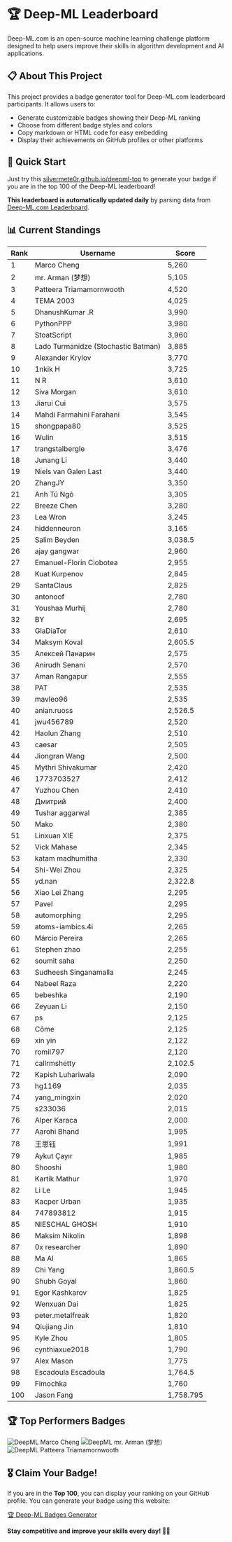 # 🏆 Deep-ML Leaderboard

Deep-ML.com is an open-source machine learning challenge platform designed to help users improve their skills in algorithm development and AI applications.  

## 📋 About This Project

This project provides a badge generator tool for Deep-ML.com leaderboard participants. It allows users to:
- Generate customizable badges showing their Deep-ML ranking
- Choose from different badge styles and colors
- Copy markdown or HTML code for easy embedding
- Display their achievements on GitHub profiles or other platforms

## 🚀 Quick Start

Just try this [silvermete0r.github.io/deepml-top](https://silvermete0r.github.io/deepml-top) to generate your badge if you are in the top 100 of the Deep-ML leaderboard!

**This leaderboard is automatically updated daily** by parsing data from [Deep-ML.com Leaderboard](https://www.deep-ml.com/leaderboard).  

## 📊 Current Standings  

<!-- LEADERBOARD_START -->
| Rank | Username | Score |
|------|---------|-------|
| 1 | Marco Cheng | 5,260 |
| 2 | mr. Arman (梦想) | 5,105 |
| 3 | Patteera Triamamornwooth | 4,520 |
| 4 | ТЕМА 2003 | 4,025 |
| 5 | DhanushKumar .R | 3,990 |
| 6 | PythonPPP | 3,980 |
| 7 | StoatScript | 3,960 |
| 8 | Lado Turmanidze (Stochastic Batman) | 3,885 |
| 9 | Alexander Krylov | 3,770 |
| 10 | 1nkik H | 3,725 |
| 11 | N R | 3,610 |
| 12 | Siva Morgan | 3,610 |
| 13 | Jiarui Cui | 3,575 |
| 14 | Mahdi Farmahini Farahani | 3,545 |
| 15 | shongpapa80 | 3,525 |
| 16 | Wulin | 3,515 |
| 17 | trangstalbergle | 3,476 |
| 18 | Junang Li | 3,440 |
| 19 | Niels van Galen Last | 3,440 |
| 20 | ZhangJY | 3,350 |
| 21 | Anh Tú Ngô | 3,305 |
| 22 | Breeze Chen | 3,280 |
| 23 | Lea Wron | 3,245 |
| 24 | hiddenneuron | 3,165 |
| 25 | Salim Beyden | 3,038.5 |
| 26 | ajay gangwar | 2,960 |
| 27 | Emanuel-Florin Ciobotea | 2,955 |
| 28 | Kuat Kurpenov | 2,845 |
| 29 | SantaClaus | 2,825 |
| 30 | antonoof | 2,780 |
| 31 | Youshaa Murhij | 2,780 |
| 32 | BY | 2,695 |
| 33 | GlaDiaTor | 2,610 |
| 34 | Maksym Koval | 2,605.5 |
| 35 | Алексей Панарин | 2,575 |
| 36 | Anirudh Senani | 2,570 |
| 37 | Aman Rangapur | 2,555 |
| 38 | PAT | 2,535 |
| 39 | mavleo96 | 2,535 |
| 40 | anian.ruoss | 2,526.5 |
| 41 | jwu456789 | 2,520 |
| 42 | Haolun Zhang | 2,510 |
| 43 | caesar | 2,505 |
| 44 | Jiongran Wang | 2,500 |
| 45 | Mythri Shivakumar | 2,420 |
| 46 | 1773703527 | 2,412 |
| 47 | Yuzhou Chen | 2,410 |
| 48 | Дмитрий | 2,400 |
| 49 | Tushar aggarwal | 2,385 |
| 50 | Mako | 2,380 |
| 51 | Linxuan XIE | 2,375 |
| 52 | Vick Mahase | 2,345 |
| 53 | katam madhumitha | 2,330 |
| 54 | Shi-Wei Zhou | 2,325 |
| 55 | yd.nan | 2,322.8 |
| 56 | Xiao Lei Zhang | 2,295 |
| 57 | Pavel | 2,295 |
| 58 | automorphing | 2,295 |
| 59 | atoms-iambics.4i | 2,265 |
| 60 | Márcio Pereira | 2,265 |
| 61 | Stephen zhao | 2,255 |
| 62 | soumit saha | 2,250 |
| 63 | Sudheesh Singanamalla | 2,245 |
| 64 | Nabeel Raza | 2,220 |
| 65 | bebeshka | 2,190 |
| 66 | Zeyuan Li | 2,150 |
| 67 | ps | 2,125 |
| 68 | Côme | 2,125 |
| 69 | xin yin | 2,122 |
| 70 | romil797 | 2,120 |
| 71 | callrmshetty | 2,102.5 |
| 72 | Kapish Luhariwala | 2,090 |
| 73 | hg1169 | 2,035 |
| 74 | yang_mingxin | 2,020 |
| 75 | s233036 | 2,015 |
| 76 | Alper Karaca | 2,000 |
| 77 | Aarohi Bhand | 1,995 |
| 78 | 王思钰 | 1,991 |
| 79 | Aykut Çayır | 1,985 |
| 80 | Shooshi | 1,980 |
| 81 | Kartik Mathur | 1,970 |
| 82 | Li Le | 1,945 |
| 83 | Kacper Urban | 1,935 |
| 84 | 747893812 | 1,915 |
| 85 | NIESCHAL GHOSH | 1,910 |
| 86 | Maksim Nikolin | 1,898 |
| 87 | 0x researcher | 1,890 |
| 88 | Ma Al | 1,865 |
| 89 | Chi Yang | 1,860.5 |
| 90 | Shubh Goyal | 1,860 |
| 91 | Egor Kashkarov | 1,825 |
| 92 | Wenxuan Dai | 1,825 |
| 93 | peter.metalfreak | 1,820 |
| 94 | Qiujiang Jin | 1,810 |
| 95 | Kyle Zhou | 1,805 |
| 96 | cynthiaxue2018 | 1,790 |
| 97 | Alex Mason | 1,775 |
| 98 | Escadoula Escadoula | 1,764.5 |
| 99 | Fimochka | 1,760 |
| 100 | Jason Fang | 1,758.795 |
<!-- LEADERBOARD_END -->

## 🏆 Top Performers Badges

<!-- BADGES_START -->
![DeepML Marco Cheng](https://img.shields.io/badge/dynamic/json?url=https%3A%2F%2Fraw.githubusercontent.com%2Fsilvermete0r%2Fdeepml-top%2Fmain%2Fbadges.json&query=%24.4091c1a21900bd2c7d3f4e343acddda1.label&prefix=Rank%20&style=for-the-badge&label=%F0%9F%9A%80%20DeepML&color=blue&link=https%3A%2F%2Fwww.deep-ml.com%2Fleaderboard)
![DeepML mr. Arman (梦想)](https://img.shields.io/badge/dynamic/json?url=https%3A%2F%2Fraw.githubusercontent.com%2Fsilvermete0r%2Fdeepml-top%2Fmain%2Fbadges.json&query=%24.1247b1b5b9cd95e98d7ff7438207406f.label&prefix=Rank%20&style=for-the-badge&label=%F0%9F%9A%80%20DeepML&color=blue&link=https%3A%2F%2Fwww.deep-ml.com%2Fleaderboard)
![DeepML Patteera Triamamornwooth](https://img.shields.io/badge/dynamic/json?url=https%3A%2F%2Fraw.githubusercontent.com%2Fsilvermete0r%2Fdeepml-top%2Fmain%2Fbadges.json&query=%24.0eeb1bc570f4ebaca4c3c1d5794e9de9.label&prefix=Rank%20&style=for-the-badge&label=%F0%9F%9A%80%20DeepML&color=blue&link=https%3A%2F%2Fwww.deep-ml.com%2Fleaderboard)
<!-- BADGES_END -->

## 🎖 Claim Your Badge!  

If you are in the **Top 100**, you can display your ranking on your GitHub profile. You can generate your badge using this website:

[🏆 Deep-ML Badges Generator](https://silvermete0r.github.io/deepml-top/)

**Stay competitive and improve your skills every day! 🚀🔥**